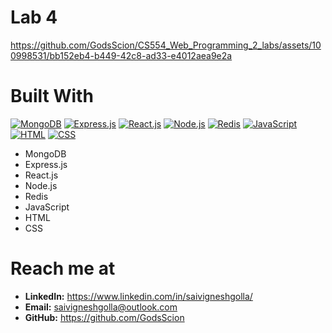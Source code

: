 # Lab 4
https://github.com/GodsScion/CS554_Web_Programming_2_labs/assets/100998531/bb152eb4-b449-42c8-ad33-e4012aea9e2a

# Built With
[![MongoDB](https://skillicons.dev/icons?i=mongodb&perline=1)](https://www.mongodb.com/) [![Express.js](https://skillicons.dev/icons?i=express&perline=1)](https://expressjs.com/) [![React.js](https://skillicons.dev/icons?i=react&perline=1)](https://react.dev/) [![Node.js](https://skillicons.dev/icons?i=nodejs&perline=1)](https://nodejs.org/) [![Redis](https://skillicons.dev/icons?i=redis&perline=1)](https://redis.io/) [![JavaScript](https://skillicons.dev/icons?i=js&perline=1)](https://developer.mozilla.org/en-US/docs/Web/javascript)  [![HTML](https://skillicons.dev/icons?i=html&perline=1)](https://developer.mozilla.org/en-US/docs/Web/HTML)  [![CSS](https://skillicons.dev/icons?i=css&perline=1)](https://developer.mozilla.org/en-US/docs/Web/CSS) 

- MongoDB
- Express.js
- React.js
- Node.js
- Redis
- JavaScript
- HTML
- CSS

# Reach me at
- **LinkedIn:** https://www.linkedin.com/in/saivigneshgolla/
- **Email:** saivigneshgolla@outlook.com
- **GitHub:** https://github.com/GodsScion




